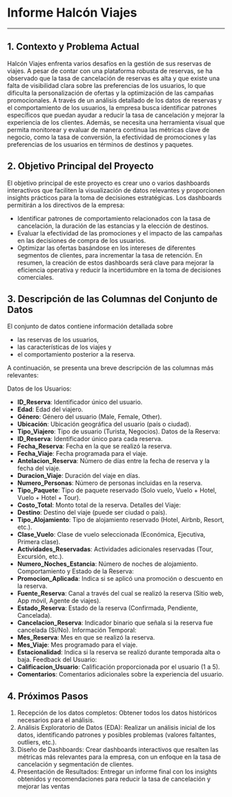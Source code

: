 # Informe Halcón Viajes

---

## 1. Contexto y Problema Actual

Halcón Viajes enfrenta varios desafíos en la gestión de sus reservas de viajes. A pesar de contar con una plataforma robusta de reservas, se ha observado que la tasa de cancelación de reservas es alta y que existe una falta de visibilidad clara sobre las preferencias de los usuarios, lo que dificulta la personalización de ofertas y la optimización de las campañas promocionales.
A través de un análisis detallado de los datos de reservas y el comportamiento de los usuarios, la empresa busca identificar patrones específicos que puedan ayudar a reducir la tasa de cancelación y mejorar la experiencia de los clientes. Además, se necesita una herramienta visual que permita monitorear y evaluar de manera continua las métricas clave de negocio, como la tasa de conversión, la efectividad de promociones y las preferencias de los usuarios en términos de destinos y paquetes.

## 2. Objetivo Principal del Proyecto

El objetivo principal de este proyecto es crear uno o varios dashboards interactivos que faciliten la visualización de datos relevantes y proporcionen insights prácticos para la toma de decisiones estratégicas. Los dashboards permitirán a los directivos de la empresa:

- Identificar patrones de comportamiento relacionados con la tasa de cancelación, la duración de las estancias y la elección de destinos.
- Evaluar la efectividad de las promociones y el impacto de las campañas en las decisiones de compra de los usuarios.
- Optimizar las ofertas basándose en los intereses de diferentes segmentos de clientes, para incrementar la tasa de retención.
  En resumen, la creación de estos dashboards será clave para mejorar la eficiencia operativa y reducir la incertidumbre en la toma de decisiones comerciales.

## 3. Descripción de las Columnas del Conjunto de Datos

El conjunto de datos contiene información detallada sobre

- las reservas de los usuarios,
- las características de los viajes y
- el comportamiento posterior a la reserva.

A continuación, se presenta una breve descripción de las columnas más relevantes:

Datos de los Usuarios:
- **ID_Reserva**: Identificador único del usuario.
- **Edad**: Edad del viajero.
- **Género**: Género del usuario (Male, Female, Other).
- **Ubicación**: Ubicación geográfica del usuario (país o ciudad).
- **Tipo_Viajero**: Tipo de usuario (Turista, Negocios).
  Datos de la Reserva:
- **ID_Reserva**: Identificador único para cada reserva.
- **Fecha_Reserva**: Fecha en la que se realizó la reserva.
- **Fecha_Viaje**: Fecha programada para el viaje.
- **Antelacion_Reserva**: Número de días entre la fecha de reserva y la fecha del viaje.
- **Duracion_Viaje**: Duración del viaje en días.
- **Numero_Personas**: Número de personas incluidas en la reserva.
- **Tipo_Paquete**: Tipo de paquete reservado (Solo vuelo, Vuelo + Hotel, Vuelo + Hotel + Tour).
- **Costo_Total**: Monto total de la reserva.
  Detalles del Viaje:
- **Destino**: Destino del viaje (puede ser ciudad o país).
- **Tipo_Alojamiento**: Tipo de alojamiento reservado (Hotel, Airbnb, Resort, etc.).
- **Clase_Vuelo**: Clase de vuelo seleccionada (Económica, Ejecutiva, Primera clase).
- **Actividades_Reservadas**: Actividades adicionales reservadas (Tour, Excursión, etc.).
- **Numero_Noches_Estancia**: Número de noches de alojamiento.
  Comportamiento y Estado de la Reserva:
- **Promocion_Aplicada**: Indica si se aplicó una promoción o descuento en la reserva.
- **Fuente_Reserva**: Canal a través del cual se realizó la reserva (Sitio web, App móvil, Agente de viajes).
- **Estado_Reserva**: Estado de la reserva (Confirmada, Pendiente, Cancelada).
- **Cancelacion_Reserva**: Indicador binario que señala si la reserva fue cancelada (Sí/No).
  Información Temporal:
- **Mes_Reserva**: Mes en que se realizó la reserva.
- **Mes_Viaje**: Mes programado para el viaje.
- **Estacionalidad**: Indica si la reserva se realizó durante temporada alta o baja.
  Feedback del Usuario:
- **Calificacion_Usuario**: Calificación proporcionada por el usuario (1 a 5).
- **Comentarios**: Comentarios adicionales sobre la experiencia del usuario.

## 4. Próximos Pasos

1. Recepción de los datos completos: Obtener todos los datos históricos necesarios para el análisis.
2. Análisis Exploratorio de Datos (EDA): Realizar un análisis inicial de los datos, identificando patrones y posibles problemas (valores faltantes, outliers, etc.).
3. Diseño de Dashboards: Crear dashboards interactivos que resalten las métricas más relevantes para la empresa, con un enfoque en la tasa de cancelación y segmentación de clientes.
4. Presentación de Resultados: Entregar un informe final con los insights obtenidos y recomendaciones para reducir la tasa de cancelación y mejorar las ventas
